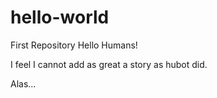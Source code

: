 # hello-world
First Repository
Hello Humans!

I feel I cannot add as great a story as hubot did.

Alas...
